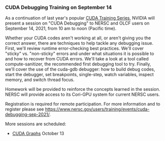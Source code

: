 ### CUDA Debugging Training on September 14

As a continuation of last year's popular 
[CUDA Training Series](https://www.olcf.ornl.gov/cuda-training-series/),
NVIDIA will present a session on "CUDA Debugging" to NERSC and
OLCF users on September 14, 2021, from 10 am to noon (Pacific time).

Whether your CUDA codes aren't working at all, or aren't giving you the correct
answer, there are techniques to help tackle any debugging issue. First, we'll
review runtime error-checking best practices. We'll cover "sticky" vs. 
"non-sticky" errors and under what situations it is possible to and how to 
recover from CUDA errors. We'll take a look at a tool called compute-sanitizer,
the recommended first debugging tool to try. Finally, we'll cover the use of the
cuda-gdb debugger: how to build debug codes, start the debugger, set 
breakpoints, single-step, watch variables, inspect memory, and switch thread
focus.

Homework will be provided to reinforce the concepts learned in the session.
NERSC will provide access to its Cori-GPU system for current NERSC
users.

Registration is required for remote participation. For more information and to
register please see 
<https://www.nersc.gov/users/training/events/cuda-debugging-sep-2021/>.

More sessions are scheduled:
- [CUDA Graphs](https://www.nersc.gov/users/training/events/cuda-graphs-october-13-2021/)
October 13
